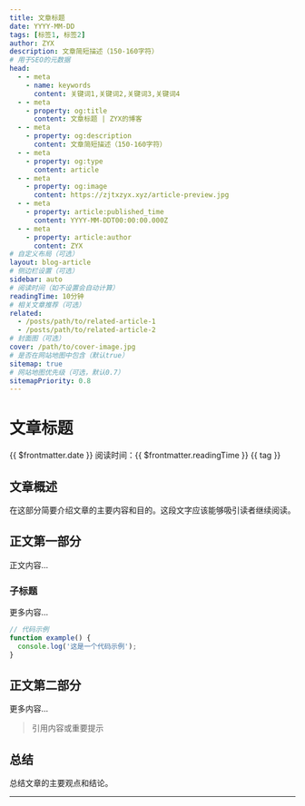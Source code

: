 ```yaml
---
title: 文章标题
date: YYYY-MM-DD
tags: [标签1, 标签2]
author: ZYX
description: 文章简短描述（150-160字符）
# 用于SEO的元数据
head:
  - - meta
    - name: keywords
      content: 关键词1,关键词2,关键词3,关键词4
  - - meta
    - property: og:title
      content: 文章标题 | ZYX的博客
  - - meta
    - property: og:description
      content: 文章简短描述（150-160字符）
  - - meta
    - property: og:type
      content: article
  - - meta
    - property: og:image
      content: https://zjtxzyx.xyz/article-preview.jpg
  - - meta
    - property: article:published_time
      content: YYYY-MM-DDT00:00:00.000Z
  - - meta
    - property: article:author
      content: ZYX
# 自定义布局（可选）
layout: blog-article
# 侧边栏设置（可选）
sidebar: auto
# 阅读时间（如不设置会自动计算）
readingTime: 10分钟
# 相关文章推荐（可选）
related:
  - /posts/path/to/related-article-1
  - /posts/path/to/related-article-2
# 封面图（可选）
cover: /path/to/cover-image.jpg
# 是否在网站地图中包含（默认true）
sitemap: true
# 网站地图优先级（可选，默认0.7）
sitemapPriority: 0.8
---
```


# 文章标题

<div class="article-meta">
  <span class="article-date">{{ $frontmatter.date }}</span>
  <span class="article-reading-time">阅读时间：{{ $frontmatter.readingTime }}</span>
  <span class="article-tags">
    <span v-for="tag in $frontmatter.tags" :key="tag" class="article-tag">{{ tag }}</span>
  </span>
</div>

## 文章概述

在这部分简要介绍文章的主要内容和目的。这段文字应该能够吸引读者继续阅读。

## 正文第一部分

正文内容...

### 子标题

更多内容...

```javascript
// 代码示例
function example() {
  console.log('这是一个代码示例');
}
```

## 正文第二部分

更多内容...

> 引用内容或重要提示

## 总结

总结文章的主要观点和结论。

---

<ArticleFooter />

<div class="article-navigation">
  <RelatedPosts />
</div>

<GiscusComments /> 